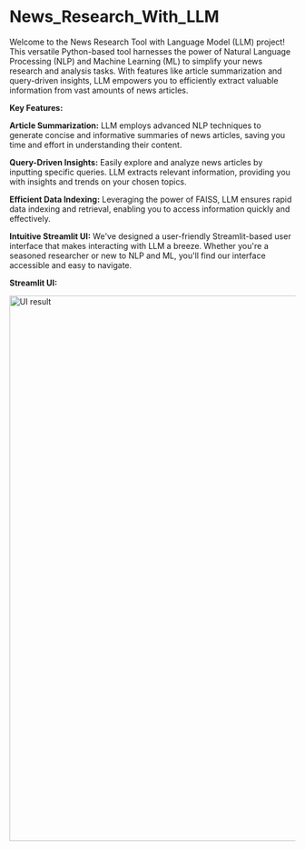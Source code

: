 # News_Research_With_LLM
Welcome to the News Research Tool with Language Model (LLM) project! This versatile Python-based tool harnesses the power of Natural Language Processing (NLP) and Machine Learning (ML) to simplify your news research and analysis tasks. With features like article summarization and query-driven insights, LLM empowers you to efficiently extract valuable information from vast amounts of news articles.

**Key Features:**

**Article Summarization:** LLM employs advanced NLP techniques to generate concise and informative summaries of news articles, saving you time and effort in understanding their content.

**Query-Driven Insights:** Easily explore and analyze news articles by inputting specific queries. LLM extracts relevant information, providing you with insights and trends on your chosen topics.

**Efficient Data Indexing:** Leveraging the power of FAISS, LLM ensures rapid data indexing and retrieval, enabling you to access information quickly and effectively.

**Intuitive Streamlit UI:** We've designed a user-friendly Streamlit-based user interface that makes interacting with LLM a breeze. Whether you're a seasoned researcher or new to NLP and ML, you'll find our interface accessible and easy to navigate.

**Streamlit UI:**

<img width="960" alt="UI result " src="https://github.com/DarshanHarihar1/News_Research_With_LLM/assets/144354183/d4beeb35-c9d6-43f5-8736-ab9107fda742">

